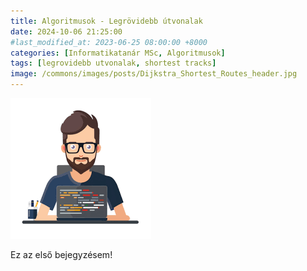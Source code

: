 ```yaml
---
title: Algoritmusok - Legrövidebb útvonalak
date: 2024-10-06 21:25:00
#last_modified_at: 2023-06-25 08:00:00 +8000
categories: [Informatikatanár MSc, Algoritmusok]
tags: [legrovidebb utvonalak, shortest tracks]
image: /commons/images/posts/Dijkstra_Shortest_Routes_header.jpg
---
```



![My helpful screenshot](/commons/images/avatar.png)

Ez az első bejegyzésem!